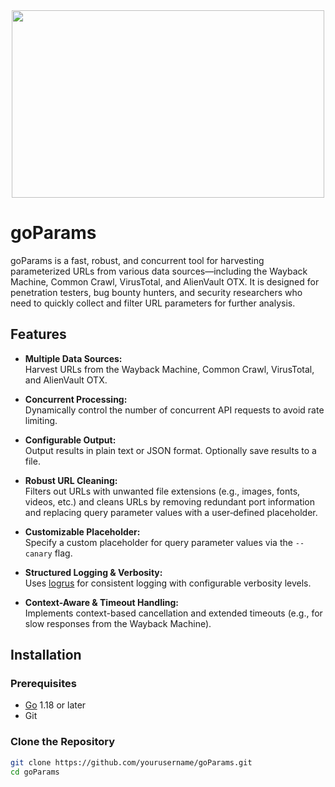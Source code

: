 <center><img src="https://github.com/user-attachments/assets/455b3ef2-d35e-4277-809b-78958f45225a" width=500 height=300></center>

# goParams

goParams is a fast, robust, and concurrent tool for harvesting parameterized URLs from various data sources—including the Wayback Machine, Common Crawl, VirusTotal, and AlienVault OTX. It is designed for penetration testers, bug bounty hunters, and security researchers who need to quickly collect and filter URL parameters for further analysis.

## Features

- **Multiple Data Sources:**  
  Harvest URLs from the Wayback Machine, Common Crawl, VirusTotal, and AlienVault OTX.
  
- **Concurrent Processing:**  
  Dynamically control the number of concurrent API requests to avoid rate limiting.
  
- **Configurable Output:**  
  Output results in plain text or JSON format. Optionally save results to a file.
  
- **Robust URL Cleaning:**  
  Filters out URLs with unwanted file extensions (e.g., images, fonts, videos, etc.) and cleans URLs by removing redundant port information and replacing query parameter values with a user‑defined placeholder.
  
- **Customizable Placeholder:**  
  Specify a custom placeholder for query parameter values via the `--canary` flag.
  
- **Structured Logging & Verbosity:**  
  Uses [logrus](https://github.com/sirupsen/logrus) for consistent logging with configurable verbosity levels.
  
- **Context-Aware & Timeout Handling:**  
  Implements context-based cancellation and extended timeouts (e.g., for slow responses from the Wayback Machine).

## Installation

### Prerequisites

- [Go](https://golang.org/) 1.18 or later
- Git

### Clone the Repository

```bash
git clone https://github.com/yourusername/goParams.git
cd goParams
```
